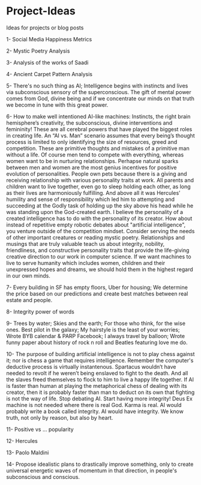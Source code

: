 # Project-Ideas
Ideas for projects or blog posts

1- Social Media Happiness Metrics

2- Mystic Poetry Analysis

3- Analysis of the works of Saadi

4- Ancient Carpet Pattern Analysis

5- There's no such thing as AI; Intelligence begins with instincts and lives via subconscious sensory of the superconscious. The gift of mental power comes from God, divine being and if we concentrate our minds on that truth we become in tune with this great power.

6- How to make well intentioned AI-like machines: Instincts, the right brain hemisphere’s creativity, the subconscious, divine interventions and femininity! These are all cerebral powers that have played the biggest roles in creating life. An “AI vs. Man” scenario assumes that every being’s thought process is limited to only identifying the size of resources, greed and competition. These are primitive thoughts and mistakes of a primitive man without a life. Of course men tend to compete with everything, whereas women want to be in nurturing relationships. Perhapse natural sparks between men and women are the most genius incentives for positive evolution of personalities. People own pets because there is a giving and receiving relationship with various personality traits at work. All parents and children want to live together, even go to sleep holding each other, as long as their lives are harmoniously fulfilling. And above all it was Hercules’ humility and sense of responsibility which led him to attempting and succeeding at the Godly task of holding up the sky above his head while he was standing upon the God-created earth. I believe the personality of a created intelligence has to do with the personality of its creator. How about instead of repetitive empty robotic debates about "artificial intelligence", you venture outside of the competition mindset. Consider serving the needs of other important creatures or reading mystic poetry. Relationships and musings that are truly valuable teach us about integrity, nobility, friendliness, and constructive personality traits that provide the life-giving creative direction to our work in computer science. If we want machines to live to serve humanity which includes women, children and their unexpressed hopes and dreams, we should hold them in the highest regard in our own minds.

7- Every building in SF has empty floors, Uber for housing; We determine the price based on our predictions and create best matches between real estate and people.

8- Integrity power of words

9- Trees by water; Skies and the earth; For those who think, for the wise ones. Best pilot in the galaxy; My hairstyle is the least of your worries; Wrote BYB calendar & PARP Facebook; I always travel by balloon; Wrote funny paper about history of rock n roll and Beatles featuring love me do.

10- The purpose of building artificial intelligence is not to play chess against it; nor is chess a game that requires intelligence. Remember the computer's deductive process is virtually instantenous. Spartacus wouldn’t have needed to revolt if he weren’t being enslaved to fight to the death. And all the slaves freed themselves to flock to him to live a happy life together. If AI is faster than human at playing the metaphorical chess of dealing with its creator, then it is probably faster than man to deduct on its own that fighting is not the way of life. Stop debating AI. Start having more integrity! Deus Ex machine is not needed where there is real God. Karma is real. AI would probably write a book called integrity. AI would have integrity.
We know truth, not only by reason, but also by heart.

11- Positive vs ... popularity

12- Hercules

13- Paolo Maldini

14- Propose idealistic plans to drastically improve something, only to create universal energetic waves of momentum in that direction, in people's subconscious and conscious.

